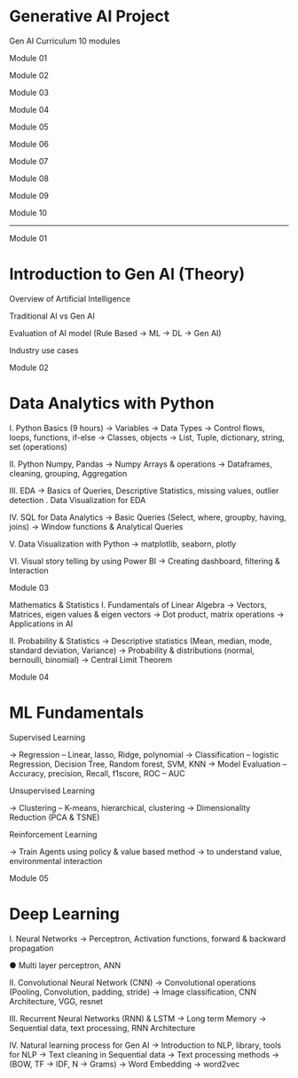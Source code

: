 # Generative AI Project
Gen AI Curriculum
10 modules

Module 01

Module 02

Module 03

Module 04

Module 05

Module 06

Module 07

Module 08

Module 09

Module 10



---

Module 01

# Introduction to Gen AI (Theory)

Overview of Artificial Intelligence

Traditional AI vs Gen AI

Evaluation of AI model (Rule Based → ML → DL → Gen AI)

Industry use cases

Module 02

# Data Analytics with Python

I. Python Basics (9 hours)
→ Variables
→ Data Types
→ Control flows, loops, functions, if-else
→ Classes, objects
→ List, Tuple, dictionary, string, set (operations)

II. Python Numpy, Pandas
→ Numpy Arrays & operations
→ Dataframes, cleaning, grouping, Aggregation

III. EDA
→ Basics of Queries, Descriptive Statistics, missing values, outlier detection
. Data Visualization for EDA

IV. SQL for Data Analytics
→ Basic Queries (Select, where, groupby, having, joins)
→ Window functions & Analytical Queries

V. Data Visualization with Python
→ matplotlib, seaborn, plotly

VI. Visual story telling by using Power BI
→ Creating dashboard, filtering & Interaction


Module 03

Mathematics & Statistics
I. Fundamentals of Linear Algebra
→ Vectors, Matrices, eigen values & eigen vectors
→ Dot product, matrix operations
→ Applications in AI

II. Probability & Statistics
→ Descriptive statistics (Mean, median, mode, standard deviation, Variance)
→ Probability & distributions (normal, bernoulli, binomial)
→ Central Limit Theorem

Module 04

# ML Fundamentals

Supervised Learning

→ Regression – Linear, lasso, Ridge, polynomial
→ Classification – logistic Regression, Decision Tree, Random forest, SVM, KNN
→ Model Evaluation – Accuracy, precision, Recall, f1score, ROC – AUC

Unsupervised Learning

→ Clustering – K-means, hierarchical, clustering
→ Dimensionality Reduction (PCA & TSNE)

Reinforcement Learning

→ Train Agents using policy & value based method
→ to understand value, environmental interaction

Module 05

# Deep Learning

I. Neural Networks
→ Perceptron, Activation functions, forward & backward propagation

● Multi layer perceptron, ANN

II. Convolutional Neural Network (CNN)
→ Convolutional operations (Pooling, Convolution, padding, stride)
→ Image classification, CNN Architecture, VGG, resnet

III. Recurrent Neural Networks (RNN) & LSTM
→ Long term Memory
→ Sequential data, text processing, RNN Architecture

IV. Natural learning process for Gen AI
→ Introduction to NLP, library, tools for NLP
→ Text cleaning in Sequential data
→ Text processing methods → (BOW, TF → IDF, N → Grams)
→ Word Embedding → word2vec

